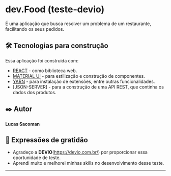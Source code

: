 # dev.Food (teste-devio)

É uma aplicação que busca resolver um problema de um restaurante, facilitando os seus pedidos.

## 🛠️ Tecnologias para construção

Essa aplicação foi construida com:

* [REACT](https://reactjs.org/) - como biblioteca web.
* [MATERIAL UI](https://material-ui.com/pt/) - para estilização e construção de componentes.
* [YARN](https://yarnpkg.com/) - para instalação de extensões, entre outras funcionalidades.
* [JSON-SERVER] - para a construção de uma API REST, que continha os dados dos produtos.

## ✒️ Autor

**Lucas Sacoman**

## 🎁 Expressões de gratidão

* Agradeço a **DEVIO**(https://devio.com.br/) por proporcionar essa oportunidade de teste.
* Aprendi muito e melhorei minhas skills no desenvolvimento desse teste.

---
